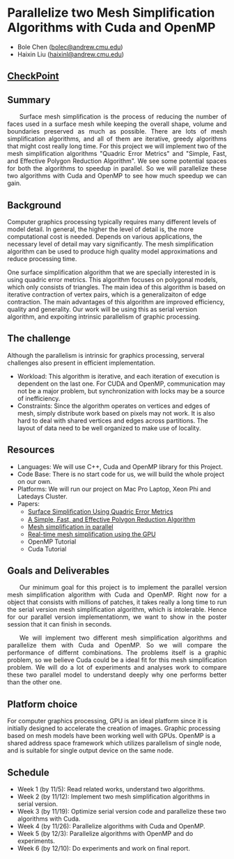 # Parallelize two Mesh Simplification Algorithms with Cuda and OpenMP

- Bole Chen (bolec@andrew.cmu.edu)
- Haixin Liu (haixinl@andrew.cmu.edu)

## [CheckPoint](./checkpoint)

## Summary

<p align="justify">&emsp;&emsp;Surface mesh simplification is the process of reducing the number of faces used in a surface mesh while keeping the overall shape, volume and boundaries preserved as much as possible. There are lots of mesh simplification algorithms, and all of them are iterative, greedy algorithms that might cost really long time. For this project we will implement two of the mesh simplification algorithms "Quadric Error Metrics" and "Simple, Fast, and Effective Polygon Reduction Algorithm". We see some potential spaces for both the algorithms to speedup in parallel. So we will parallelize these two algorithms with Cuda and OpenMP to see how much speedup we can gain.</p> 

## Background

Computer graphics processing typically requires many different levels of model detail. In general, the higher the level of detail is, the more computational cost is needed. Depends on various applications, the necessary level of detail may vary significantly. The mesh simplification algorithm can be used to produce high quality model approximations and reduce processing time.

One surface simplification algorithm that we are specially interested in is using quadric error metrics. This algorithm focuses on polygonal models, which only consists of triangles. The main idea of this algorithm is based on iterative contraction of vertex pairs, which is a generalizaiton of edge contraction. The main advantages of this algorithm are improved efficiency, quality and generality. Our work will be using this as serial version algorithm, and expoiting intrinsic parallelism of graphic processing.

## The challenge

Although the parallelism is intrinsic for graphics processing, serveral challenges also present in efficient implementation.
- Workload: This algorithm is iterative, and each iteration of execution is dependent on the last one. For CUDA and OpenMP, communication may not be a major problem, but synchronization with locks may be a source of inefficiency.
- Constraints: Since the algorithm operates on vertices and edges of mesh, simply distribute work based on pixels may not work. It is also hard to deal with shared vertices and edges across partitions. The layout of data need to be well organized to make use of locality.

## Resources

- Languages: We will use C++, Cuda and OpenMP library for this Project. 
- Code Base: There is no start code for us, we will build the whole project on our own.
- Platforms: We will run our project on Mac Pro Laptop, Xeon Phi and Latedays Cluster.
- Papers:
  + [Surface Simpliﬁcation Using Quadric Error Metrics](https://people.eecs.berkeley.edu/~jrs/meshpapers/GarlandHeckbert2.pdf)
  + [A Simple, Fast, and Effective Polygon Reduction Algorithm](http://pds26.egloos.com/pds/201402/12/11/gdmag.pdf)
  + [Mesh simplification in parallel](https://pdfs.semanticscholar.org/ee52/0300bcbfcd768943d1734357d507c9e6b4d0.pdf)
  + [Real-time mesh simplification using the GPU](https://dl.acm.org/citation.cfm?id=1230128)
  + OpenMP Tutorial
  + Cuda Tutorial

## Goals and Deliverables

<p align="justify">&emsp;&emsp;Our minimum goal for this project is to implement the parallel version mesh simplification algorithm with Cuda and OpenMP. Right now for a object that consists with millions of patches, it takes really a long time to run the serial version mesh simplification algorithm, which is intolerable. Hence for our parallel version implementationm, we want to show in the poster session that it can finish in seconds.</p>

<p align="justify">&emsp;&emsp;We will implement two different mesh simplification algorithms and parallelize them with Cuda and OpenMP. So we will compare the performance of differnt combinations. The problems itself is a graphic problem, so we believe Cuda could be a ideal fit for this mesh simplification problem. We will do a lot of experiments and analyses work to compare these two parallel model to understand deeply why one performs better than the other one. </p>

## Platform choice 

For computer graphics processing, GPU is an ideal platform since it is initially designed to accelerate the creation of images.
Graphic processing based on mesh models have been working well with GPUs.
OpenMP is a shared address space framework which utilizes parallelism of single node, and is suitable for single output device on the same node.

## Schedule

- Week 1 (by 11/5):  Read related works, understand two algorithms.
- Week 2 (by 11/12): Implement two mesh simplification algorithms in serial version.
- Week 3 (by 11/19): Optimize serial version code and parallelize these two algorithms with Cuda.
- Week 4 (by 11/26): Parallelize algorithms with Cuda and OpenMP.
- Week 5 (by 12/3):  Parallelize algorithms with OpenMP and do experiments.
- Week 6 (by 12/10): Do experiments and work on final report.

